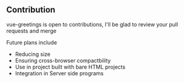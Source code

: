 ## Contribution

vue-greetings is open to contributions, I'll be glad to review your pull requests and merge

Future plans include
- Reducing size
- Ensuring cross-browser compactbility 
- Use in project built with bare HTML projects
- Integration in Server side programs